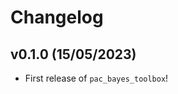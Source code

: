 # Changelog

<!--next-version-placeholder-->

## v0.1.0 (15/05/2023)

- First release of `pac_bayes_toolbox`!